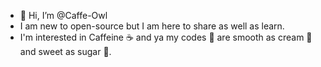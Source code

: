 - 👋 Hi, I’m @Caffe-Owl
- I am new to open-source but I am here to share as well as learn.
- I'm interested in Caffeine ☕ and ya my codes 📜 are smooth as cream 🍦 and sweet as sugar 🍭.

<!---
Caffe-Owl/Caffe-Owl is a ✨ special ✨ repository because its `README.md` (this file) appears on your GitHub profile.
You can click the Preview link to take a look at your changes.
--->
